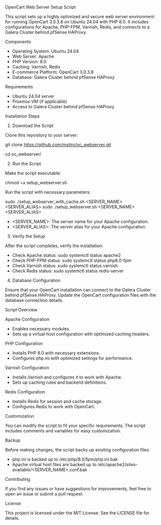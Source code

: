 OpenCart Web Server Setup Script

This script sets up a highly optimized and secure web server environment for running OpenCart 3.0.3.8 on Ubuntu 24.04 with PHP 8.0. It includes configurations for Apache, PHP-FPM, Varnish, Redis, and connects to a Galera Cluster behind pfSense HAProxy.

Components

- Operating System: Ubuntu 24.04
- Web Server: Apache
- PHP Version: 8.0
- Caching: Varnish, Redis
- E-commerce Platform: OpenCart 3.0.3.8
- Database: Galera Cluster behind pfSense HAProxy

Requirements

- Ubuntu 24.04 server
- Proxmox VM (if applicable)
- Access to Galera Cluster behind pfSense HAProxy

Installation Steps

1. Download the Script

Clone this repository to your server:

git clone https://github.com/msitro/oc_webserver.git

cd oc_webserver/

2. Run the Script

Make the script executable:

chmod +x setup_webserver.sh

Run the script with necessary parameters:

sudo ./setup_webserver_with_cache.sh <SERVER_NAME> <SERVER_ALIAS>
sudo ./setup_webserver.sh <SERVER_NAME> <SERVER_ALIAS>

- <SERVER_NAME>: The server name for your Apache configuration.
- <SERVER_ALIAS>: The server alias for your Apache configuration.

3. Verify the Setup

After the script completes, verify the installation:

- Check Apache status: sudo systemctl status apache2
- Check PHP-FPM status: sudo systemctl status php8.0-fpm
- Check Varnish status: sudo systemctl status varnish
- Check Redis status: sudo systemctl status redis-server

4. Database Configuration

Ensure that your OpenCart installation can connect to the Galera Cluster behind pfSense HAProxy. Update the OpenCart configuration files with the database connection details.

Script Overview

Apache Configuration

- Enables necessary modules.
- Sets up a virtual host configuration with optimized caching headers.

PHP Configuration

- Installs PHP 8.0 with necessary extensions.
- Configures php.ini with optimized settings for performance.

Varnish Configuration

- Installs Varnish and configures it to work with Apache.
- Sets up caching rules and backend definitions.

Redis Configuration

- Installs Redis for session and cache storage.
- Configures Redis to work with OpenCart.

Customization

You can modify the script to fit your specific requirements. The script includes comments and variables for easy customization.

Backup

Before making changes, the script backs up existing configuration files:

- php.ini is backed up to /etc/php/8.0/fpm/php.ini.bak
- Apache virtual host files are backed up to /etc/apache2/sites-available/<SERVER_NAME>.conf.bak

Contributing

If you find any issues or have suggestions for improvements, feel free to open an issue or submit a pull request.

License

This project is licensed under the MIT License. See the LICENSE file for details.
